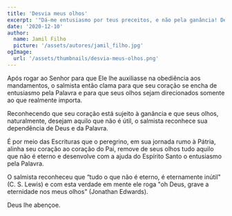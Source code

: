 ```yaml
---
title: 'Desvia meus olhos'
excerpt: '"Dá-me entusiasmo por teus preceitos, e não pela ganância! Desvia meus olhos de coisas inúteis e restaura-me por meio de tua palavra" (Salmo 119.36,37)'
date: '2020-12-10'
author:
  name: Jamil Filho
  picture: '/assets/autores/jamil_filho.jpg'
ogImage:
  url: '/assets/thumbnails/desvia-meus-olhos.png'
---
```


Após rogar ao Senhor para que Ele lhe auxiliasse na obediência aos mandamentos, o salmista então clama para que seu coração se encha de entusiasmo pela Palavra e para que seus olhos sejam direcionados somente ao que realmente importa.

Reconhecendo que seu coração está sujeito à ganância e que seus olhos, naturalmente, desejam aquilo que não é útil, o salmista reconhece sua dependência de Deus e da Palavra.

É por meio das Escrituras que o peregrino, em sua jornada rumo à Pátria, alinha seu coração ao coração do Pai, remove de seus olhos tudo aquilo que não é eterno e desenvolve com a ajuda do Espírito Santo o entusiasmo pela Palavra.

O salmista reconheceu que “tudo o que não é eterno, é eternamente inútil" (C. S. Lewis) e com esta verdade em mente ele roga "oh Deus, grave a eternidade nos meus olhos" (Jonathan Edwards).

Deus lhe abençoe.